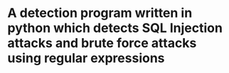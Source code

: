 # A detection program written in python which detects SQL Injection attacks and brute force attacks using regular expressions
